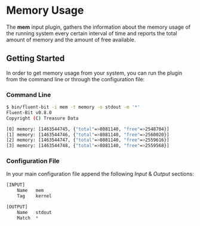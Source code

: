 # Memory Usage

The __mem__ input plugin, gathers the information about the memory usage of the running system every certain interval of time and reports the total amount of memory and the amount of free available.

## Getting Started

In order to get memory usage from your system, you can run the plugin from the command line or through the configuration file:

### Command Line

```bash
$ bin/fluent-bit -i mem -t memory -o stdout -m '*'
Fluent-Bit v0.8.0
Copyright (C) Treasure Data

[0] memory: [1463544745, {"total"=>8081140, "free"=>2548704}]
[1] memory: [1463544746, {"total"=>8081140, "free"=>2560020}]
[2] memory: [1463544747, {"total"=>8081140, "free"=>2559616}]
[3] memory: [1463544748, {"total"=>8081140, "free"=>2559568}]
```

### Configuration File

In your main configuration file append the following _Input_ & _Output_ sections:

```python
[INPUT]
    Name   mem
    Tag    kernel

[OUTPUT]
    Name   stdout
    Match  *
```
